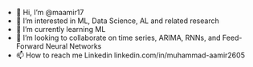 - 👋 Hi, I’m @maamir17
- 👀 I’m interested in ML, Data Science, AL and related research
- 🌱 I’m currently learning ML
- 💞️ I’m looking to collaborate on time series, ARIMA, RNNs, and Feed-Forward Neural Networks
- 📫 How to reach me Linkedin linkedin.com/in/muhammad-aamir2605

<!---
maamir17/maamir17 is a ✨ special ✨ repository because its `README.md` (this file) appears on your GitHub profile.
You can click the Preview link to take a look at your changes.
--->
